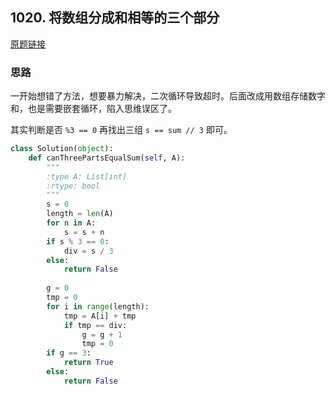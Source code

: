 ## 1020. 将数组分成和相等的三个部分

[原题链接](https://leetcode-cn.com/contest/weekly-contest-129/problems/partition-array-into-three-parts-with-equal-sum/)

### 思路

一开始想错了方法，想要暴力解决，二次循环导致超时。后面改成用数组存储数字和，也是需要嵌套循环，陷入思维误区了。

其实判断是否 `%3 == 0` 再找出三组 `s == sum // 3` 即可。

```python
class Solution(object):
    def canThreePartsEqualSum(self, A):
        """
        :type A: List[int]
        :rtype: bool
        """
        s = 0
        length = len(A)
        for n in A:
            s = s + n
        if s % 3 == 0:
            div = s / 3
        else:
            return False
        
        g = 0
        tmp = 0
        for i in range(length):
            tmp = A[i] + tmp
            if tmp == div:
                g = g + 1
                tmp = 0
        if g == 3:
            return True
        else:
            return False
```